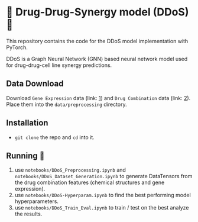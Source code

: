 # 📣 Drug-Drug-Synergy model (DDoS) 💊

This repository contains the code for the DDoS model implementation with PyTorch. 

DDoS is a Graph Neural Network (GNN) based neural network model used for drug-drug-cell line synergy predictions.

## Data Download

Download `Gene Expression` data (link: [1](https://www.cancerrxgene.org/gdsc1000//GDSC1000_WebResources//Data/preprocessed/Cell_line_RMA_proc_basalExp.txt.zip)) and `Drug Combination` data (link: [2](https://drugcomb.fimm.fi/jing/summary_v_1_5.csv)). Place them into the `data/preprocessing` directory.



## Installation

* `git clone` the repo and `cd` into it.

## Running 🏃

1. use `notebooks/DDoS_Preprocessing.ipynb` and `notebooks/DDoS_Dataset_Generation.ipynb` to generate DataTensors from the drug combination features (chemical structures and gene expression).
2. use `notebooks/DDoS-Hyperparam.ipynb` to find the best performing model hyperparameters.
3. use `notebooks/DDoS_Train_Eval.ipynb` to train / test on the best analyze the results.